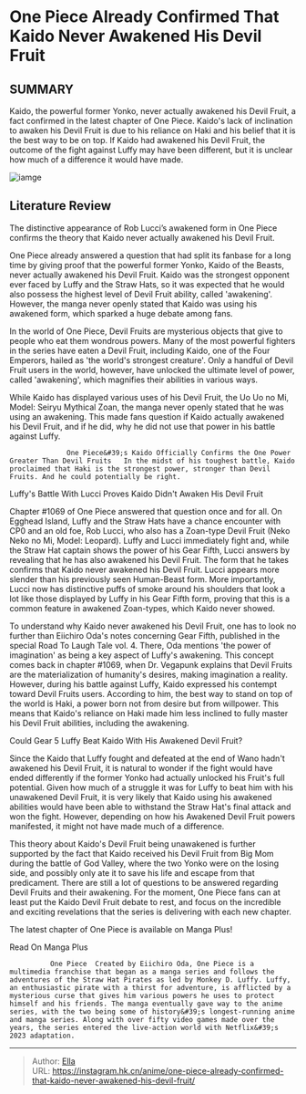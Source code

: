 # One Piece Already Confirmed That Kaido Never Awakened His Devil Fruit


## SUMMARY 



  Kaido, the powerful former Yonko, never actually awakened his Devil Fruit, a fact confirmed in the latest chapter of One Piece.   Kaido&#39;s lack of inclination to awaken his Devil Fruit is due to his reliance on Haki and his belief that it is the best way to be on top.   If Kaido had awakened his Devil Fruit, the outcome of the fight against Luffy may have been different, but it is unclear how much of a difference it would have made.  

![iamge](https://static1.srcdn.com/wordpress/wp-content/uploads/2022/12/kaido-hybrid-lucci-awakened-devil-fruit-1.jpg)

## Literature Review

The distinctive appearance of Rob Lucci’s awakened form in One Piece confirms the theory that Kaido never actually awakened his Devil Fruit.




One Piece already answered a question that had split its fanbase for a long time by giving proof that the powerful former Yonko, Kaido of the Beasts, never actually awakened his Devil Fruit. Kaido was the strongest opponent ever faced by Luffy and the Straw Hats, so it was expected that he would also possess the highest level of Devil Fruit ability, called &#39;awakening&#39;. However, the manga never openly stated that Kaido was using his awakened form, which sparked a huge debate among fans.




In the world of One Piece, Devil Fruits are mysterious objects that give to people who eat them wondrous powers. Many of the most powerful fighters in the series have eaten a Devil Fruit, including Kaido, one of the Four Emperors, hailed as &#39;the world&#39;s strongest creature&#39;. Only a handful of Devil Fruit users in the world, however, have unlocked the ultimate level of power, called &#39;awakening&#39;, which magnifies their abilities in various ways.

          

While Kaido has displayed various uses of his Devil Fruit, the Uo Uo no Mi, Model: Seiryu Mythical Zoan, the manga never openly stated that he was using an awakening. This made fans question if Kaido actually awakened his Devil Fruit, and if he did, why he did not use that power in his battle against Luffy.




                  One Piece&#39;s Kaido Officially Confirms the One Power Greater Than Devil Fruits   In the midst of his toughest battle, Kaido proclaimed that Haki is the strongest power, stronger than Devil Fruits. And he could potentially be right.   


 Luffy&#39;s Battle With Lucci Proves Kaido Didn&#39;t Awaken His Devil Fruit 
          

Chapter #1069 of One Piece answered that question once and for all. On Egghead Island, Luffy and the Straw Hats have a chance encounter with CP0 and an old foe, Rob Lucci, who also has a Zoan-type Devil Fruit (Neko Neko no Mi, Model: Leopard). Luffy and Lucci immediately fight and, while the Straw Hat captain shows the power of his Gear Fifth, Lucci answers by revealing that he has also awakened his Devil Fruit. The form that he takes confirms that Kaido never awakened his Devil Fruit. Lucci appears more slender than his previously seen Human-Beast form. More importantly, Lucci now has distinctive puffs of smoke around his shoulders that look a lot like those displayed by Luffy in his Gear Fifth form, proving that this is a common feature in awakened Zoan-types, which Kaido never showed.




To understand why Kaido never awakened his Devil Fruit, one has to look no further than Eiichiro Oda&#39;s notes concerning Gear Fifth, published in the special Road To Laugh Tale vol. 4. There, Oda mentions &#39;the power of imagination&#39; as being a key aspect of Luffy&#39;s awakening. This concept comes back in chapter #1069, when Dr. Vegapunk explains that Devil Fruits are the materialization of humanity&#39;s desires, making imagination a reality. However, during his battle against Luffy, Kaido expressed his contempt toward Devil Fruits users. According to him, the best way to stand on top of the world is Haki, a power born not from desire but from willpower. This means that Kaido&#39;s reliance on Haki made him less inclined to fully master his Devil Fruit abilities, including the awakening.



 Could Gear 5 Luffy Beat Kaido With His Awakened Devil Fruit? 
          




Since the Kaido that Luffy fought and defeated at the end of Wano hadn&#39;t awakened his Devil Fruit, it is natural to wonder if the fight would have ended differently if the former Yonko had actually unlocked his Fruit&#39;s full potential. Given how much of a struggle it was for Luffy to beat him with his unawakened Devil Fruit, it is very likely that Kaido using his awakened abilities would have been able to withstand the Straw Hat&#39;s final attack and won the fight. However, depending on how his Awakened Devil Fruit powers manifested, it might not have made much of a difference.

This theory about Kaido&#39;s Devil Fruit being unawakened is further supported by the fact that Kaido received his Devil Fruit from Big Mom during the battle of God Valley, where the two Yonko were on the losing side, and possibly only ate it to save his life and escape from that predicament. There are still a lot of questions to be answered regarding Devil Fruits and their awakening. For the moment, One Piece fans can at least put the Kaido Devil Fruit debate to rest, and focus on the incredible and exciting revelations that the series is delivering with each new chapter.




The latest chapter of One Piece is available on Manga Plus!

Read On Manga Plus

              One Piece  Created by Eiichiro Oda, One Piece is a multimedia franchise that began as a manga series and follows the adventures of the Straw Hat Pirates as led by Monkey D. Luffy. Luffy, an enthusiastic pirate with a thirst for adventure, is afflicted by a mysterious curse that gives him various powers he uses to protect himself and his friends. The manga eventually gave way to the anime series, with the two being some of history&#39;s longest-running anime and manga series. Along with over fifty video games made over the years, the series entered the live-action world with Netflix&#39;s 2023 adaptation.   


---

> Author: [Ella](https://instagram.hk.cn/)  
> URL: https://instagram.hk.cn/anime/one-piece-already-confirmed-that-kaido-never-awakened-his-devil-fruit/  

